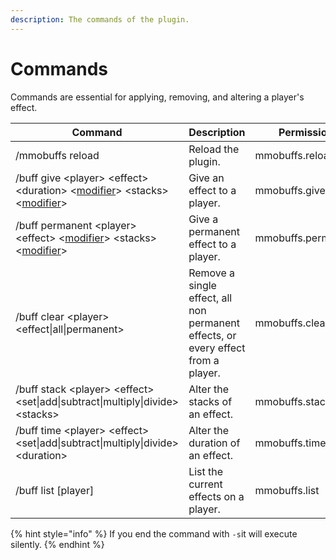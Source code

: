 ```yaml
---
description: The commands of the plugin.
---
```


# Commands

Commands are essential for applying, removing, and altering a player's effect.

| Command                                                                                                    | Description                                                                       | Permission         |
| ---------------------------------------------------------------------------------------------------------- | --------------------------------------------------------------------------------- | ------------------ |
| /mmobuffs reload                                                                                           | Reload the plugin.                                                                | mmobuffs.reload    |
| /buff give \<player> \<effect> \<duration> <[modifier](modifiers.md)> \<stacks> <[modifier](modifiers.md)> | Give an effect to a player.                                                       | mmobuffs.give      |
| /buff permanent \<player> \<effect> <[modifier](modifiers.md)> \<stacks> <[modifier](modifiers.md)>        | Give a permanent effect to a player.                                              | mmobuffs.permanent |
| /buff clear \<player> \<effect\|all\|permanent>                                                            | Remove a single effect, all non permanent effects, or every effect from a player. | mmobuffs.clear     |
| /buff stack \<player> \<effect> \<set\|add\|subtract\|multiply\|divide> \<stacks>                          | Alter the stacks of an effect.                                                    | mmobuffs.stack     |
| /buff time \<player> \<effect> \<set\|add\|subtract\|multiply\|divide> \<duration>                         | Alter the duration of an effect.                                                  | mmobuffs.time      |
| /buff list \[player]                                                                                       | List the current effects on a player.                                             | mmobuffs.list      |

{% hint style="info" %}
If you end the command with `-s`it will execute silently.
{% endhint %}
